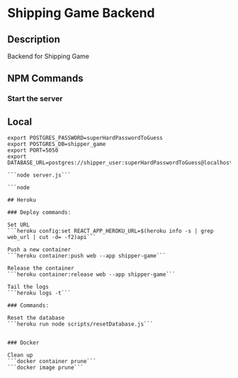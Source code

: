 # Shipping Game Backend

## Description
Backend for Shipping Game

## NPM Commands

### Start the server


## Local

```export POSTGRES_USER=shipper_user
export POSTGRES_PASSWORD=superHardPasswordToGuess
export POSTGRES_DB=shipper_game
export PORT=5050
export DATABASE_URL=postgres://shipper_user:superHardPasswordToGuess@localhost:5432/shipper_game```

```node server.js```

```node 

## Heroku

### Deploy commands: 

Set URL
```heroku config:set REACT_APP_HEROKU_URL=$(heroku info -s | grep web_url | cut -d= -f2)api```

Push a new container
```heroku container:push web --app shipper-game```

Release the container
```heroku container:release web --app shipper-game```

Tail the logs
```heroku logs -t```

### Commands: 

Reset the database
```heroku run node scripts/resetDatabase.js```


### Docker 

Clean up
```docker container prune```
```docker image prune```
